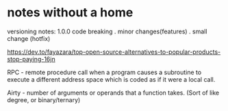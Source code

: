 # notes without a home

versioning notes:
1.0.0
code breaking . minor changes(features) . small change (hotfix)

https://dev.to/fayazara/top-open-source-alternatives-to-popular-products-stop-paying-16jn

RPC - remote procedure call when a program causes a subroutine to execute a different address space which is coded as if it were a local call.

Airty - number of arguments or operands that a function takes. (Sort of like degree, or binary/ternary)
